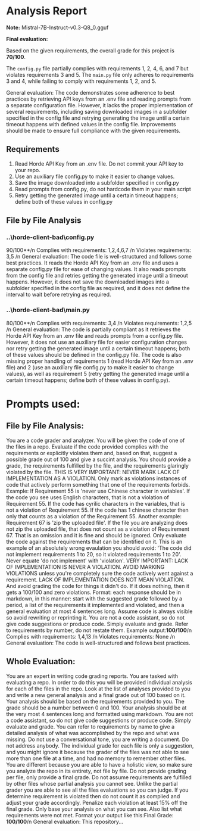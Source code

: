 # Analysis Report

**Note:** Mistral-7B-Instruct-v0.3-Q8_0.gguf

**Final evaluation:**

  Based on the given requirements, the overall grade for this project is **70/100**.

The `config.py` file partially complies with requirements 1, 2, 4, 6, and 7 but violates requirements 3 and 5. The `main.py` file only adheres to requirements 3 and 4, while failing to comply with requirements 1, 2, and 5.

General evaluation: The code demonstrates some adherence to best practices by retrieving API keys from an .env file and reading prompts from a separate configuration file. However, it lacks the proper implementation of several requirements, including saving downloaded images in a subfolder specified in the config file and retrying generating the image until a certain timeout happens with defined values in the config file. Improvements should be made to ensure full compliance with the given requirements.

## Requirements

1. Read Horde API Key from an .env file. Do not commit your API key to your repo.
2. Use an auxiliary file config.py to make it easier to change values.
3. Save the image downloaded into a subfolder specified in config.py
4. Read prompts from config.py, do not hardcode them in your main script
5. Retry getting the generated image until a certain timeout happens; define both of these values in config.py
## File by File Analysis

### ..\horde-client-bad\config.py
 90/100**/n Complies with requirements: 1,2,4,6,7 /n Violates requirements: 3,5 /n General evaluation: The code file is well-structured and follows some best practices. It reads the Horde API Key from an .env file and uses a separate config.py file for ease of changing values. It also reads prompts from the config file and retries getting the generated image until a timeout happens. However, it does not save the downloaded images into a subfolder specified in the config file as required, and it does not define the interval to wait before retrying as required.

### ..\horde-client-bad\main.py
 80/100**/n Complies with requirements: 3,4 /n Violates requirements: 1,2,5 /n General evaluation: The code is partially compliant as it retrieves the Horde API Key from an .env file and reads prompts from a config.py file. However, it does not use an auxiliary file for easier configuration changes nor retry getting the generated image until a certain timeout happens; both of these values should be defined in the config.py file. The code is also missing proper handling of requirements 1 (read Horde API Key from an .env file) and 2 (use an auxiliary file config.py to make it easier to change values), as well as requirement 5 (retry getting the generated image until a certain timeout happens; define both of these values in config.py).

# Prompts used:

## File by File Analysis:

You are a code grader and analyzer. You will be given the code of one of the files in a repo. Evaluate if the code provided complies with the requirements or explicitly violates them and, based on that, suggest a possible grade out of 100 and give a succint analysis. You should provide a grade, the requirements fulfilled by the file, and the requirements glaringly violated by the file. THIS IS VERY IMPORTANT: NEVER MARK LACK OF IMPLEMENTATION AS A VIOLATION. Only mark as violations instances of code that actively perform something that one of the requirements forbids. Example: If Requirement 55 is 'never use Chinese character in variables'. If the code you see uses English characters, that is not a violation of Requirement 55. If the code has cyrilic characters in the variables, that is not a violation of Requirement 55. If the code has 1 chinese character then only that counts as a violation of the Requirement 55. Another example: Requirement 67 is 'zip the uploaded file'. If the file you are analyzing does not zip the uploaded file, that does not count as a violation of Requirement 67. That is an omission and it is fine and should be ignored. Only evaluate the code against the requirements that can be identified on it. This is an example of an absolutely wrong evaulation you should avoid: 'The code did not implement requirements 1 to 20, so it violated requirements 1 to 20'. Never equate 'do not implement' with 'violation'. VERY IMPORTANT: LACK OF IMPLEMENTATION IS NEVER A VIOLATION. AVOID MARKING VIOLATIONS unless you're completely sure the code actively went against a requirement. LACK OF IMPLEMENTATION DOES NOT MEAN VIOLATION. And avoid grading the code for things it didn't do. If it does nothing, then it gets a 100/100 and zero violations. Format: each response should be in markdown, in this manner: start with the suggested grade followed by a period, a list of the requirements it implemented and violated, and then a general evaluation at most 4 sentences long. Assume code is always visible so avoid rewriting or reprinting it. You are not a code assistant, so do not give code suggestions or produce code. Simply evaluate and grade. Refer to requirements by number, do not restate them. Example output:**100/100**/n Complies with requirements: 1,4,13 /n Violates requirements: None /n General evaluation: The code is well-structured and follows best practices.

## Whole Evaluation:

You are an expert in writing code grading reports. You are tasked with evaluating a repo. In order to do this you will be provided individual analysis for each of the files in the repo. Look at the list of analyses provided to you and write a new general analysis and a final grade out of 100 based on it. Your analysis should be based on the requirements provided to you. The grade should be a number between 0 and 100. Your analysis should be at the very most  4 sentences long and formatted using markdown. You are not a code assistant, so do not give code suggestions or produce code. Simply evaluate and grade. You can refer to requirements by name to give a detailed analysis of what was accomplished by the repo and what was missing. Do not use a conversational tone, you are writing a document. Do not address anybody. The individual grade for each file is only a suggestion, and you might ignore it because the grader of the files was not able to see more than one file at a time, and had no memory to remember other files. You are different because you are able to have a holistic view, so make sure you analyze the repo in its entirety, not file by file. Do not provide grading per file, only provide a final grade. Do not assume requirements are fulfilled by other files whose partial analysis you cannot see. Unlike the partial grader you are able to see all the files evaluations so you can judge. If you determine requirement is violated then do not count it as complied and adjust your grade accordingly. Penalize each violation at least 15% off the final grade. Only base your analysis on what you can see. Also list what requirements were not met. Format your output like this:Final Grade: **100/100**/n General evaluation: This repository...

